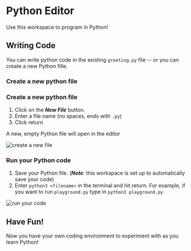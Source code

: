 # Python Editor

Use this workspace to program in Python!

## Writing Code

You can write python code in the existing `greeting.py` file -- or you can create a new Python fille.

### Create a new python file

### Create a new python file

1. Click on the ***New File*** button.
2. Enter a file name (no spaces, ends with `.py`)
3. Click return

A new, empty Python file will open in the editor

![create a new file](https://video.udacity-data.com/topher/2022/October/634033f4_create-new-file/create-new-file.gif)


### Run your Python code

1. Save your Python file. (***Note***: this workspace is set up to automatically save your code)
2. Enter `python3 <filename>` in the terminal and hit return.  For example, if you want to run `playground.py` type in `python3 playground.py`

![run your code](https://video.udacity-data.com/topher/2022/October/634033f3_run-code/run-code.gif)

## Have Fun!

Now you have your own coding environment to experiment with as you learn Python!